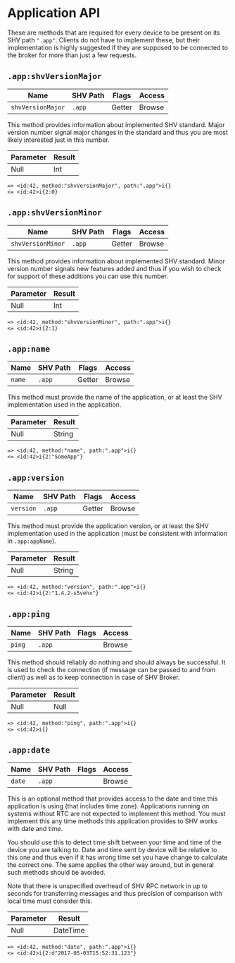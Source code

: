 # Application API

These are methods that are required for every device to be present on its SHV
path `".app"`. Clients do not have to implement these, but their implementation
is highly suggested if they are supposed to be connected to the broker for more
than just a few requests.

## `.app:shvVersionMajor`

| Name              | SHV Path | Flags  | Access |
|-------------------|----------|--------|--------|
| `shvVersionMajor` | `.app`   | Getter | Browse |

This method provides information about implemented SHV standard. Major version
number signal major changes in the standard and thus you are most likely
interested just in this number.

| Parameter | Result |
|-----------|--------|
| Null      | Int    |

```
=> <id:42, method:"shvVersionMajor", path:".app">i{}
<= <id:42>i{2:0}
```

## `.app:shvVersionMinor`

| Name              | SHV Path | Flags  | Access |
|-------------------|----------|--------|--------|
| `shvVersionMinor` | `.app`   | Getter | Browse |

This method provides information about implemented SHV standard. Minor version
number signals new features added and thus if you wish to check for support of
these additions you can use this number.

| Parameter | Result |
|-----------|--------|
| Null      | Int    |

```
=> <id:42, method:"shvVersionMinor", path:".app">i{}
<= <id:42>i{2:1}
```

## `.app:name`

| Name   | SHV Path | Flags  | Access |
|--------|----------|--------|--------|
| `name` | `.app`   | Getter | Browse |

This method must provide the name of the application, or at least the SHV
implementation used in the application.

| Parameter | Result |
|-----------|--------|
| Null      | String |

```
=> <id:42, method:"name", path:".app">i{}
<= <id:42>i{2:"SomeApp"}
```

## `.app:version`

| Name      | SHV Path | Flags  | Access |
|-----------|----------|--------|--------|
| `version` | `.app`   | Getter | Browse |

This method must provide the application version, or at least the SHV
implementation used in the application (must be consistent with information in
`.app:appName`).

| Parameter | Result |
|-----------|--------|
| Null      | String |

```
=> <id:42, method:"version", path:".app">i{}
<= <id:42>i{2:"1.4.2-s5vehx"}
```

## `.app:ping`

| Name   | SHV Path | Flags | Access |
|--------|----------|-------|--------|
| `ping` | `.app`   |       | Browse |

This method should reliably do nothing and should always be successful. It is
used to check the connection (if message can be passed to and from client) as
well as to keep connection in case of SHV Broker.

| Parameter | Result |
|-----------|--------|
| Null      | Null   |

```
=> <id:42, method:"ping", path:".app">i{}
<= <id:42>i{}
```

## `.app:date`

| Name   | SHV Path | Flags | Access |
|--------|----------|-------|--------|
| `date` | `.app`   |       | Browse |

This is an optional method that provides access to the date and time this
application is using (that includes time zone). Applications running on systems
without RTC are not expected to implement this method. You must implement this
any time methods this application provides to SHV works with date and time.

You should use this to detect time shift between your time and time of the
device you are talking to. Date and time sent by device will be relative to this
one and thus even if it has wrong time set you have change to calculate the
correct one. The same applies the other way around, but in general such methods
should be avoided.

Note that there is unspecified overhead of SHV RPC network in up to seconds for
transferring messages and thus precision of comparison with local time must
consider this.

| Parameter | Result   |
|-----------|----------|
| Null      | DateTime |

```
=> <id:42, method:"date", path:".app">i{}
<= <id:42>i{2:d"2017-05-03T15:52:31.123"}
```
